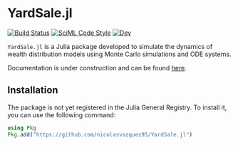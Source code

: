 # YardSale.jl

[![Build Status](https://github.com/nicolasvazquez95/YardSale.jl/actions/workflows/CI.yml/badge.svg?branch=master)](https://github.com/nicolasvazquez95/YardSale.jl/actions/workflows/CI.yml?query=branch%3Amaster) [![SciML Code Style](https://img.shields.io/static/v1?label=code%20style&message=SciML&color=9558b2&labelColor=389826)](https://github.com/SciML/SciMLStyle)
[![Dev](https://img.shields.io/badge/docs-dev-blue.svg)](https://nicolasvazquez95.github.io/YardSale.jl/dev)


`YardSale.jl` is a Julia package developed to simulate the dynamics of wealth distribution models using Monte Carlo simulations and ODE systems.

Documentation is under construction and can be found [here](https://nicolasvazquez95.github.io/YardSale.jl/dev).

## Installation

The package is not yet registered in the Julia General Registry. To install it, you can use the following command:

```julia
using Pkg
Pkg.add("https://github.com/nicolasvazquez95/YardSale.jl")
```
